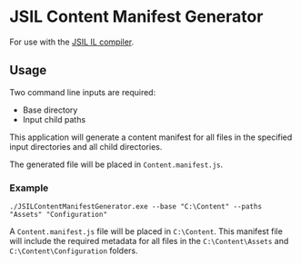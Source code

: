 # JSIL Content Manifest Generator

For use with the [JSIL IL compiler](https://github.com/sq/jsil).

## Usage

Two command line inputs are required:
* Base directory
* Input child paths

This application will generate a content manifest for all files in the specified input directories and all child directories.

 The generated file will be placed in ```Content.manifest.js```.
 
 ### Example
 
 ```./JSILContentManifestGenerator.exe --base "C:\Content" --paths "Assets" "Configuration"```
 
 A ```Content.manifest.js``` file will be placed in ```C:\Content```. This manifest file will include the required metadata for all files in the ```C:\Content\Assets``` and ```C:\Content\Configuration``` folders.